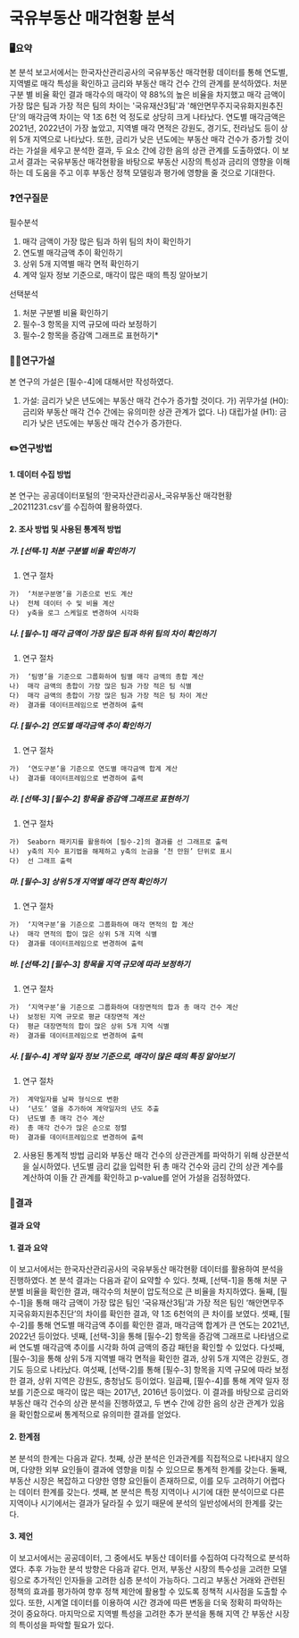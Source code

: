 # 국유부동산 매각현황 분석

### 🖥️요약
본 분석 보고서에서는 한국자산관리공사의 국유부동산 매각현황 데이터를 통해 연도별, 지역별로 매각 특성을 확인하고 금리와 부동산 매각 건수 간의 관계를 분석하였다. 
처분 구분 별 비율 확인 결과 매각수의 매각이 약 88%의 높은 비율을 차지했고 매각 금액이 가장 많은 팀과 가장 적은 팀의 차이는  '국유재산3팀'과 '해안면무주지국유화지원추진단'의 매각금액 차이는 약 1조 6천 억 정도로 상당히 크게 나타났다. 연도별 매각금액은 2021년, 2022년이 가장 높았고, 지역별 매각 면적은 강원도, 경기도, 전라남도 등이 상위 5개 지역으로 나타났다. 또한, 금리가 낮은 년도에는 부동산 매각 건수가 증가할 것이라는 가설을 세우고 분석한 결과, 두 요소 간에 강한 음의 상관 관계를 도출하였다.
이 보고서 결과는 국유부동산 매각현황을 바탕으로 부동산 시장의 특성과 금리의 영향을 이해하는 데 도움을 주고 이후 부동산 정책 모델링과 평가에 영향을 줄 것으로 기대한다.
### ❓연구질문
필수분석
1)	매각 금액이 가장 많은 팀과 하위 팀의 차이 확인하기
2)	연도별 매각금액 추이 확인하기
3)	상위 5개 지역별 매각 면적 확인하기
4)	계약 일자 정보 기준으로, 매각이 많은 때의 특징 알아보기

선택분석
1)	처분 구분별 비율 확인하기
2)	필수-3 항목을 지역 규모에 따라 보정하기
3)	필수-2 항목을 증감액 그래프로 표현하기*

### 👩‍🔬연구가설
본 연구의 가설은 [필수-4]에 대해서만 작성하였다. 
1)	가설: 금리가 낮은 년도에는 부동산 매각 건수가 증가할 것이다.
가)	귀무가설 (H0): 금리와 부동산 매각 건수 간에는 유의미한 상관 관계가 없다.
나)	대립가설 (H1): 금리가 낮은 년도에는 부동산 매각 건수가 증가한다.

### ✏️연구방법
#### 1. 데이터 수집 방법
   본 연구는 공공데이터포털의 ‘한국자산관리공사_국유부동산 매각현황_20211231.csv’를 수집하여 활용하였다. 
   
#### 2. 조사 방법 및 사용된 통계적 방법
  ##### 가.	[선택-1] 처분 구분별 비율 확인하기
  1)	연구 절차
     
    가)	‘처분구분명’을 기준으로 빈도 계산 
    나)	전체 데이터 수 및 비율 계산
    다)	y축을 로그 스케일로 변경하여 시각화

  ##### 나.	[필수-1] 매각 금액이 가장 많은 팀과 하위 팀의 차이 확인하기
  1)	연구 절차
     
    가)	‘팀명’을 기준으로 그룹화하여 팀별 매각 금액의 총합 계산
    나)	매각 금액의 총합이 가장 많은 팀과 가장 적은 팀 식별
    다)	매각 금액의 총합이 가장 많은 팀과 가장 적은 팀 차이 계산
    라)	결과를 데이터프레임으로 변경하여 출력

  ##### 다.	[필수-2] 연도별 매각금액 추이 확인하기
  1)	연구 절차
     
    가)	‘연도구분’을 기준으로 연도별 매각금액 합계 계산
    나)	결과를 데이터프레임으로 변경하여 출력 

  ##### 라.	[선택-3] [필수-2] 항목을 증감액 그래프로 표현하기 
  1)	연구 절차
     
    가)	Seaborn 패키지를 활용하여 [필수-2]의 결과를 선 그래프로 출력
    나)	y축의 지수 표기법을 해제하고 y축의 눈금을 ‘천 만원’ 단위로 표시
    다)	선 그래프 출력 

  ##### 마.	[필수-3] 상위 5개 지역별 매각 면적 확인하기
  1)	연구 절차
     
    가)	‘지역구분’을 기준으로 그룹화하여 매각 면적의 합 계산 
    나)	매각 면적의 합이 많은 상위 5개 지역 식별
    다)	결과를 데이터프레임으로 변경하여 출력 

  ##### 바.	[선택-2] [필수-3] 항목을 지역 규모에 따라 보정하기
  1)	연구 절차
     
    가)	‘지역구분’을 기준으로 그룹화하여 대장면적의 합과 총 매각 건수 계산
    나)	보정된 지역 규모로 평균 대장면적 계산
    다)	평균 대장면적의 합이 많은 상위 5개 지역 식별
    라)	결과를 데이터프레임으로 변경하여 출력 

  ##### 사.	[필수-4] 계약 일자 정보 기준으로, 매각이 많은 때의 특징 알아보기
  1)	연구 절차
     
    가)	계약일자를 날짜 형식으로 변환
    나)	‘년도’ 열을 추가하여 계약일자의 년도 추출
    다)	년도별 총 매각 건수 계산
    라)	총 매각 건수가 많은 순으로 정렬
    마)	결과를 데이터프레임으로 변경하여 출력 
    
  2) 사용된 통계적 방법
    금리와 부동산 매각 건수의 상관관계를 파악하기 위해 상관분석을 실시하였다. 년도별 금리 값을 입력한 뒤 총 매각 건수와 금리 간의 상관 계수를 계산하여 이들 간 관계를 확인하고 p-value를 얻어 가설을 검정하였다.

### 📖결과
#### 결과 요약
#### 1.	결과 요약
이 보고서에서는 한국자산관리공사의 국유부동산 매각현황 데이터를 활용하여 분석을 진행하였다. 본 분석 결과는 다음과 같이 요약할 수 있다.
첫째, [선택-1]을 통해 처분 구분별 비율을 확인한 결과, 매각수의 처분이 압도적으로 큰 비율을 차지하였다. 둘째, [필수-1]을 통해 매각 금액이 가장 많은 팀인 ‘국유재산3팀’과 가장 적은 팀인 ‘해안면무주지국유화지원추진단’의 차이를 확인한 결과, 약 1조 6천억의 큰 차이를 보였다. 셋째, [필수-2]를 통해 연도별 매각금액 추이를 확인한 결과, 매각금액 합계가 큰 연도는 2021년, 2022년 등이었다. 넷째, [선택-3]을 통해 [필수-2] 항목을 증감액 그래프로 나타냄으로써 연도별 매각금액 추이를 시각화 하여 금액의 증감 패턴을 확인할 수 있었다. 다섯째, [필수-3]을 통해 상위 5개 지역별 매각 면적을 확인한 결과, 상위 5개 지역은 강원도, 경기도 등으로 나타났다. 여섯째, [선택-2]를 통해 [필수-3] 항목을 지역 규모에 따라 보정한 결과, 상위 지역은 강원도, 충청남도 등이었다. 일곱째, [필수-4]를 통해 계약 일자 정보를 기준으로 매각이 많은 때는 2017년, 2016년 등이었다. 이 결과를 바탕으로 금리와 부동산 매각 건수의 상관 분석을 진행하였고, 두 변수 간에 강한 음의 상관 관계가 있음을 확인함으로써 통계적으로 유의미한 결과를 얻었다.

#### 2.	한계점
본 분석의 한계는 다음과 같다. 
첫째, 상관 분석은 인과관계를 직접적으로 나타내지 않으며, 다양한 외부 요인들이 결과에 영향을 미칠 수 있으므로 통계적 한계를 갖는다. 둘째, 부동산 시장은 복잡하고 다양한 영향 요인들이 존재하므로, 이를 모두 고려하기 어렵다는 데이터 한계를 갖는다. 셋째, 본 분석은 특정 지역이나 시기에 대한 분석이므로 다른 지역이나 시기에서는 결과가 달라질 수 있기 때문에 분석의 일반성에서의 한계를 갖는다.

#### 3.	제언
이 보고서에서는 공공데이터, 그 중에서도 부동산 데이터를 수집하여 다각적으로 분석하였다. 추후 가능한 분석 방향은 다음과 같다.
먼저, 부동산 시장의 특수성을 고려한 모델링으로 추가적인 인자들을 고려한 심층 분석이 가능하다. 그리고 부동산 거래와 관련된 정책의 효과를 평가하여 향후 정책 제안에 활용할 수 있도록 정책적 시사점을 도출할 수 있다. 또한, 시계열 데이터를 이용하여 시간 경과에 따른 변동을 더욱 정확히 파악하는 것이 중요하다. 마지막으로 지역별 특성을 고려한 추가 분석을 통해 지역 간 부동산 시장의 특이성을 파악할 필요가 있다.
